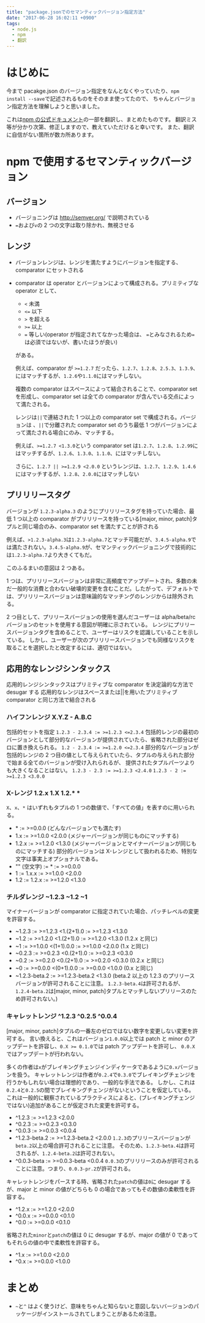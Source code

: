 ```yaml
---
title: "package.jsonでのセマンティックバージョン指定方法"
date: "2017-06-28 16:02:11 +0900"
tags:
  - node.js
  - npm
  - 翻訳
---
```


# はじめに

今まで pacakge.json のバージョン指定をなんとなくやっていたり、`npm install --save`で記述されるものをそのまま使ってたので、
ちゃんとバージョン指定方法を理解しようと思いました。

これは[npm の公式ドキュメント](https://docs.npmjs.com/misc/semver)の一部を翻訳し、まとめたものです。
翻訳ミス等が分かり次第、修正しますので、教えていただけると幸いです。
また、翻訳に自信がない箇所が数カ所あります。

# npm で使用するセマンティックバージョン

## バージョン

- バージョニングは http://semver.org/ で説明されている
- `=`および`v`の 2 つの文字は取り除かれ、無視させる

## レンジ

- バージョンレンジは、レンジを満たすようにバージョンを指定する、comparator にセットされる
- comparator は operator とバージョンによって構成される。プリミティブな operator として、

  - `<` 未満
  - `<=` 以下
  - `>` を超える
  - `>=` 以上
  - `=` 等しい(operator が指定されてなかった場合は、 `=`とみなされるため`=`は必須ではないが、書いたほうが良い)

  がある。

  例えば、comparator が `>=1.2.7` だったら、`1.2.7`、`1.2.8`、`2.5.3`、`1.3.9`、にはマッチするが、`1.2.6`や`1.1.0`にはマッチしない。

  複数の comparator はスペースによって結合されることで、comparator set を形成し、comparator set は全ての comparator が含んでいる交点によって満たされる。

  レンジは`||`で連結された 1 つ以上の comparator set で構成される。バージョンは 、`||`で分離された comparator set のうち最低 1 つがバージョンによって満たされる場合にのみ、マッチする。

  例えば、`>=1.2.7 <1.3.0`という comparator set は`1.2.7`、`1.2.8`、`1.2.99`にはマッチするが、`1.2.6`、`1.3.0`、`1.1.0`、にはマッチしない。

  さらに、`1.2.7 || >=1.2.9 <2.0.0` というレンジは、`1.2.7`、`1.2.9`、`1.4.6`にはマッチするが、`1.2.8`、`2.0.0`にはマッチしない

## プリリリースタグ

バージョンが `1.2.3-alpha.3` のようにプリリリースタグを持っていた場合、最低 1 つ以上の comparator がプリリリースを持っている[major, minor, patch]タプルと同じ場合のみ、comparator set を満たすことが許される

例えば、`>1.2.3-alpha.3`は`1.2.3-alpha.7`とマッチ可能だが、`3.4.5-alpha.9`では満たされない。`3.4.5-alpha.9`が、セマンティックバージョニングで技術的には`1.2.3-alpha.7`より大きくてもだ。

このふるまいの意図は 2 つある。

1 つは、プリリリースバージョンは非常に高頻度でアップデートされ、多数の未だ一般的な消費と合わない破壊的変更を含むことだ。したがって、デフォルトでは、プリリリースバージョンは意味論的なマッチングのレンジからは除外される。

2 つ目として、プリリースバージョンの使用を選んだユーザーは alpha/beta/rc バージョンのセットを使用する意図が明確に示されている。
レンジにプリリースバージョンタグを含めることで、ユーザーはリスクを認識していることを示している。
しかし、ユーザーが次のプリリリースバージョンでも同様なリスクを取ることを選択したと改定するには、適切ではない。

## 応用的なレンジシンタックス

応用的レンジシンタックスはプリミティブな comparator を決定論的な方法で desugar する
応用的なレンジはスペースまたは||を用いたプリミティブ comparator と同じ方法で結合される

### ハイフンレンジ X.Y.Z - A.B.C

包括的セットを指定
`1.2.3 - 2.3.4 := >=1.2.3 <=2.3.4`
包括的レンジの最初のバージョンとして部分的なバージョンが提供されていたら、省略された部分はゼロに置き換えられる。
`1.2 - 2.3.4 := >=1.2.0 <=2.3.4`
部分的なバージョンが包括的レンジの 2 つ目の値として与えられていたら、タプルの与えられた部分で始まる全てのバージョンが受け入れられるが、
提供されたタプルパーツよりも大きくなることはない。
`1.2.3 - 2.3 := >=1.2.3 <2.4.0`
`1.2.3 - 2 := >=1.2.3 <3.0.0`

### X-レンジ 1.2.x 1.X 1.2.\* \*

`X`、`x`、`*` はいずれもタプルの 1 つの数値で、「すべての値」を表すのに用いられる。

- \* := >=0.0.0 (どんなバージョンでも満たす)
- 1.x := >=1.0.0 <2.0.0 (メジャーバージョンが同じものにマッチする)
- 1.2.x := >=1.2.0 <1.3.0 (メジャーバージョンとマイナーバージョンが同じものにマッチする)
  部分的バージョンは X-レンジとして扱われるため、特別な文字は事実上オプショナルである。
- "" (空文字) := \* := >=0.0.0
- 1 := 1.x.x := >=1.0.0 <2.0.0
- 1.2 := 1.2.x := >=1.2.0 <1.3.0

### チルダレンジ ~1.2.3 ~1.2 ~1

マイナーバージョンが comparator に指定されていた場合、パッチレベルの変更を許容する。

- ~1.2.3 := >=1.2.3 <1.(2+1).0 := >=1.2.3 <1.3.0
- ~1.2 := >=1.2.0 <1.(2+1).0 := >=1.2.0 <1.3.0 (1.2.x と同じ)
- ~1 := >=1.0.0 <(1+1).0.0 := >=1.0.0 <2.0.0 (1.x と同じ)
- ~0.2.3 := >=0.2.3 <0.(2+1).0 := >=0.2.3 <0.3.0
- ~0.2 := >=0.2.0 <0.(2+1).0 := >=0.2.0 <0.3.0 (0.2.x と同じ)
- ~0 := >=0.0.0 <(0+1).0.0 := >=0.0.0 <1.0.0 (0.x と同じ)
- ~1.2.3-beta.2 := >=1.2.3-beta.2 <1.3.0 (beta.2 以上の 1.2.3 のプリリースバージョンが許可されることに注意。
  `1.2.3-beta.4`は許可されるが、`1.2.4-beta.2`は[major, minor, patch]タプルとマッチしないプリリースのため許可されない。)

### キャレットレンジ ^1.2.3 ^0.2.5 ^0.0.4

[major, minor, patch]タプルの一番左のゼロではない数字を変更しない変更を許可する。
言い換えると、これはバージョン`1.0.0`以上では patch と minor のアップデートを許容し、`0.X >= 0.1.0`では patch アップデートを許可し、
`0.0.X`ではアップデートが行われない。

多くの作者は`x`がブレイキングチェンジインディケータであるように`0.x`バージョンを扱う。
キャレットレンジは作者が`0.2.4`で`0.3.0`でブレイキングチェンジを行うかもしれない場合は理想的であり、一般的な手法である。
しかし、これは`0.2.4`と`0.2.5`の間でブレイキングチェンジがないということを仮定している。
これは一般的に観察されているプラクティスによると、(ブレイキングチェンジではない)追加があることが仮定された変更を許可する。

- ^1.2.3 := >=1.2.3 <2.0.0
- ^0.2.3 := >=0.2.3 <0.3.0
- ^0.0.3 := >=0.0.3 <0.0.4
- ^1.2.3-beta.2 := >=1.2.3-beta.2 <2.0.0
  `1.2.3`のプリリースバージョンが`beta.2`以上の場合許可されることに注意。
  そのため、`1.2.3-beta.4`は許可されるが、`1.2.4-beta.2`は許可されない。
- ^0.0.3-beta := >=0.0.3-beta <0.0.4
  `0.0.3`のプリリリースのみが許可されることに注意。つまり、`0.0.3-pr.2`が許可される。

キャレットレンジをパースする時、省略された`patch`の値は`0`に desugar するが、major と minor の値がどちらも 0 の場合であってもその数値の柔軟性を許容する。

- ^1.2.x := >=1.2.0 <2.0.0
- ^0.0.x := >=0.0.0 <0.1.0
- ^0.0 := >=0.0.0 <0.1.0

省略された`minor`と`patch`の値は 0 に desugar するが、major の値が 0 であってもそれらの値の中で柔軟性を許容する。

- ^1.x := >=1.0.0 <2.0.0
- ^0.x := >=0.0.0 <1.0.0

# まとめ

- `~`と`^` はよく使うけど、意味をちゃんと知らないと意図しないバージョンのパッケージがインストールされてしまうことがあるため注意。
